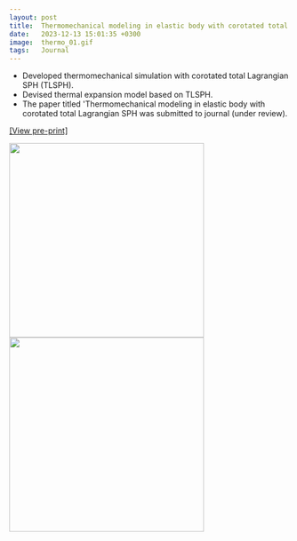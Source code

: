```yaml
---
layout: post
title:  Thermomechanical modeling in elastic body with corotated total Lagrangian SPH
date:   2023-12-13 15:01:35 +0300
image:  thermo_01.gif
tags:   Journal
---
```

* Developed thermomechanical simulation with corotated total Lagrangian SPH (TLSPH).
* Devised thermal expansion model based on TLSPH.
* The paper titled 'Thermomechanical modeling in elastic body with corotated total Lagrangian SPH was submitted to journal (under review).

[[View pre-print]][pre-print]

<img src="/blog/images/thermo_01.gif" alt="" data-action="zoom" style="width: 350px;" class="">
<img src="/blog/images/thermo_02.gif" alt="" data-action="zoom" style="width: 350px;" class="">

[pre-print]: https://papers.ssrn.com/sol3/papers.cfm?abstract_id=4703208